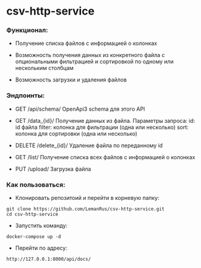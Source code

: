 # csv-http-service

### Функционал:

* Получение списка файлов с информацией о колонках

* Возможность получения данных из конкретного файла с опциональными фильтрацией и сортировкой по одному или нескольким
  столбцам

* Возможность загрузки и удаления файлов

### Эндпоинты:

* GET /api/schema/ OpenApi3 schema для этого API

* GET /data_{id}/ Получение данных из файла. Параметры запроса: id: id файла filter: колонка для фильтрации (одна или
  несколько) sort: колонка для сортировки (одна или несколько)

* DELETE /delete_{id}/ Удаление файла по переданному id

* GET /list/ Получение списка всех файлов с информацией о колонках

* PUT /upload/ Загрузка файла

### Как пользоваться:

* Клонировать репозитоий и перейти в корневую папку:

```
git clone https://github.com/LemanRus/csv-http-service.git
сd csv-http-service
```

* Запустить команду:

`docker-compose up -d`

* Перейти по адресу:

`http://127.0.0.1:8000/api/docs/`
